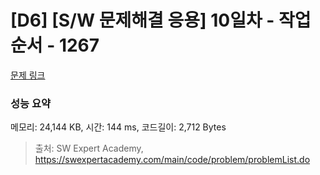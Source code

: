 # [D6] [S/W 문제해결 응용] 10일차 - 작업순서 - 1267 

[문제 링크](https://swexpertacademy.com/main/code/problem/problemDetail.do?contestProbId=AV18TrIqIwUCFAZN) 

### 성능 요약

메모리: 24,144 KB, 시간: 144 ms, 코드길이: 2,712 Bytes



> 출처: SW Expert Academy, https://swexpertacademy.com/main/code/problem/problemList.do